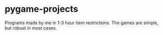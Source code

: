 # pygame-projects

Programs made by me in 1-3 hour tiem restrictions. The games are simple, but robust in most cases.
